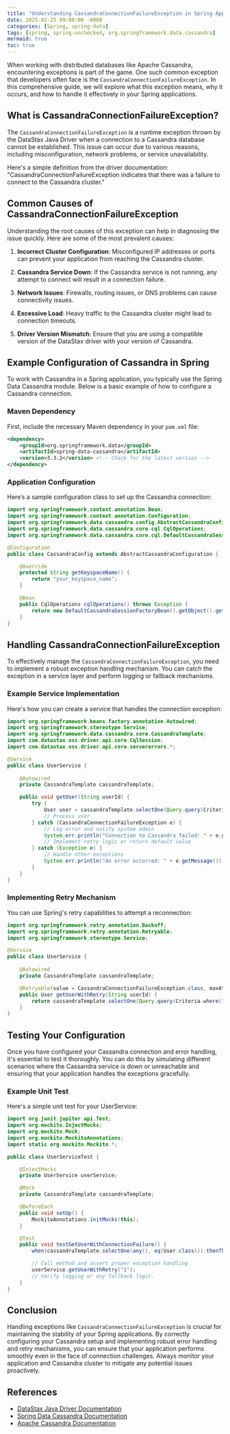 ```yaml
---
title: "Understanding CassandraConnectionFailureException in Spring Applications"
date: 2025-02-25 09:00:00 -0000
categories: [Spring, spring-data]
tags: [spring, spring-unchecked, org.springframework.data.cassandra]
mermaid: true
toc: true
---
```



When working with distributed databases like Apache Cassandra, encountering exceptions is part of the game. One such common exception that developers often face is the `CassandraConnectionFailureException`. In this comprehensive guide, we will explore what this exception means, why it occurs, and how to handle it effectively in your Spring applications.

## What is CassandraConnectionFailureException?

The `CassandraConnectionFailureException` is a runtime exception thrown by the DataStax Java Driver when a connection to a Cassandra database cannot be established. This issue can occur due to various reasons, including misconfiguration, network problems, or service unavailability.

Here's a simple definition from the driver documentation: "CassandraConnectionFailureException indicates that there was a failure to connect to the Cassandra cluster."

## Common Causes of CassandraConnectionFailureException

Understanding the root causes of this exception can help in diagnosing the issue quickly. Here are some of the most prevalent causes:

1. **Incorrect Cluster Configuration**: Misconfigured IP addresses or ports can prevent your application from reaching the Cassandra cluster.

2. **Cassandra Service Down**: If the Cassandra service is not running, any attempt to connect will result in a connection failure.

3. **Network Issues**: Firewalls, routing issues, or DNS problems can cause connectivity issues.

4. **Excessive Load**: Heavy traffic to the Cassandra cluster might lead to connection timeouts.

5. **Driver Version Mismatch**: Ensure that you are using a compatible version of the DataStax driver with your version of Cassandra.

## Example Configuration of Cassandra in Spring

To work with Cassandra in a Spring application, you typically use the Spring Data Cassandra module. Below is a basic example of how to configure a Cassandra connection.

### Maven Dependency

First, include the necessary Maven dependency in your `pom.xml` file:

```xml
<dependency>
    <groupId>org.springframework.data</groupId>
    <artifactId>spring-data-cassandra</artifactId>
    <version>3.3.2</version> <!-- Check for the latest version -->
</dependency>
```

### Application Configuration

Here’s a sample configuration class to set up the Cassandra connection:

```java
import org.springframework.context.annotation.Bean;
import org.springframework.context.annotation.Configuration;
import org.springframework.data.cassandra.config.AbstractCassandraConfiguration;
import org.springframework.data.cassandra.core.cql.CqlOperations;
import org.springframework.data.cassandra.core.cql.DefaultCassandraSessionFactoryBean;

@Configuration
public class CassandraConfig extends AbstractCassandraConfiguration {

    @Override
    protected String getKeyspaceName() {
        return "your_keyspace_name";
    }

    @Bean
    public CqlOperations cqlOperations() throws Exception {
        return new DefaultCassandraSessionFactoryBean().getObject().getCqlOperations();
    }
}
```

## Handling CassandraConnectionFailureException

To effectively manage the `CassandraConnectionFailureException`, you need to implement a robust exception handling mechanism. You can catch the exception in a service layer and perform logging or fallback mechanisms.

### Example Service Implementation

Here's how you can create a service that handles the connection exception:

```java
import org.springframework.beans.factory.annotation.Autowired;
import org.springframework.stereotype.Service;
import org.springframework.data.cassandra.core.CassandraTemplate;
import com.datastax.oss.driver.api.core.CqlSession;
import com.datastax.oss.driver.api.core.servererrors.*;

@Service
public class UserService {
    
    @Autowired
    private CassandraTemplate cassandraTemplate;

    public void getUser(String userId) {
        try {
            User user = cassandraTemplate.selectOne(Query.query(Criteria.where("id").is(userId)), User.class);
            // Process user
        } catch (CassandraConnectionFailureException e) {
            // Log error and notify system admin
            System.err.println("Connection to Cassandra failed: " + e.getMessage());
            // Implement retry logic or return default value
        } catch (Exception e) {
            // Handle other exceptions
            System.err.println("An error occurred: " + e.getMessage());
        }
    }
}
```

### Implementing Retry Mechanism

You can use Spring's retry capabilities to attempt a reconnection:

```java
import org.springframework.retry.annotation.Backoff;
import org.springframework.retry.annotation.Retryable;
import org.springframework.stereotype.Service;

@Service
public class UserService {
    
    @Autowired
    private CassandraTemplate cassandraTemplate;

    @Retryable(value = CassandraConnectionFailureException.class, maxAttempts = 3, backoff = @Backoff(delay = 2000))
    public User getUserWithRetry(String userId) {
        return cassandraTemplate.selectOne(Query.query(Criteria.where("id").is(userId)), User.class);
    }
}
```

## Testing Your Configuration

Once you have configured your Cassandra connection and error handling, it's essential to test it thoroughly. You can do this by simulating different scenarios where the Cassandra service is down or unreachable and ensuring that your application handles the exceptions gracefully.

### Example Unit Test

Here's a simple unit test for your UserService:

```java
import org.junit.jupiter.api.Test;
import org.mockito.InjectMocks;
import org.mockito.Mock;
import org.mockito.MockitoAnnotations;
import static org.mockito.Mockito.*;

public class UserServiceTest {

    @InjectMocks
    private UserService userService;

    @Mock
    private CassandraTemplate cassandraTemplate;

    @BeforeEach
    public void setUp() {
        MockitoAnnotations.initMocks(this);
    }

    @Test
    public void testGetUserWithConnectionFailure() {
        when(cassandraTemplate.selectOne(any(), eq(User.class))).thenThrow(new CassandraConnectionFailureException("Connection failed"));

        // Call method and assert proper exception handling
        userService.getUserWithRetry("1");
        // Verify logging or any fallback logic.
    }
}
```

## Conclusion

Handling exceptions like `CassandraConnectionFailureException` is crucial for maintaining the stability of your Spring applications. By correctly configuring your Cassandra setup and implementing robust error handling and retry mechanisms, you can ensure that your application performs smoothly even in the face of connection challenges. Always monitor your application and Cassandra cluster to mitigate any potential issues proactively.

## References

- [DataStax Java Driver Documentation](https://docs.datastax.com/en/developer/java-driver/latest/)
- [Spring Data Cassandra Documentation](https://docs.spring.io/projects/spring-data-cassandra/en/latest/reference/html/)
- [Apache Cassandra Documentation](http://cassandra.apache.org/doc/latest/)